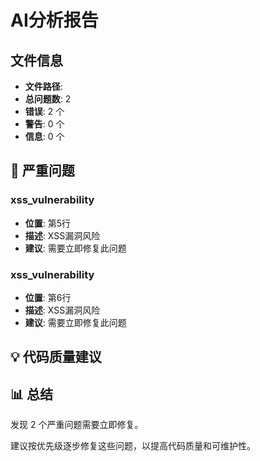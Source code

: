 # AI分析报告

## 文件信息

- **文件路径**: 
- **总问题数**: 2
- **错误**: 2 个
- **警告**: 0 个
- **信息**: 0 个

## 🚨 严重问题

### xss_vulnerability
- **位置**: 第5行
- **描述**: XSS漏洞风险
- **建议**: 需要立即修复此问题

### xss_vulnerability
- **位置**: 第6行
- **描述**: XSS漏洞风险
- **建议**: 需要立即修复此问题

## 💡 代码质量建议


## 📊 总结

发现 2 个严重问题需要立即修复。

建议按优先级逐步修复这些问题，以提高代码质量和可维护性。
